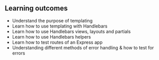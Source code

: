 ## Learning outcomes

- Understand the purpose of templating
- Learn how to use templating with Handlebars
- Learn how to use Handlebars views, layouts and partials
- Learn how to use Handlebars helpers
- Learn how to test routes of an Express app
- Understanding different methods of error handling & how to test for errors
